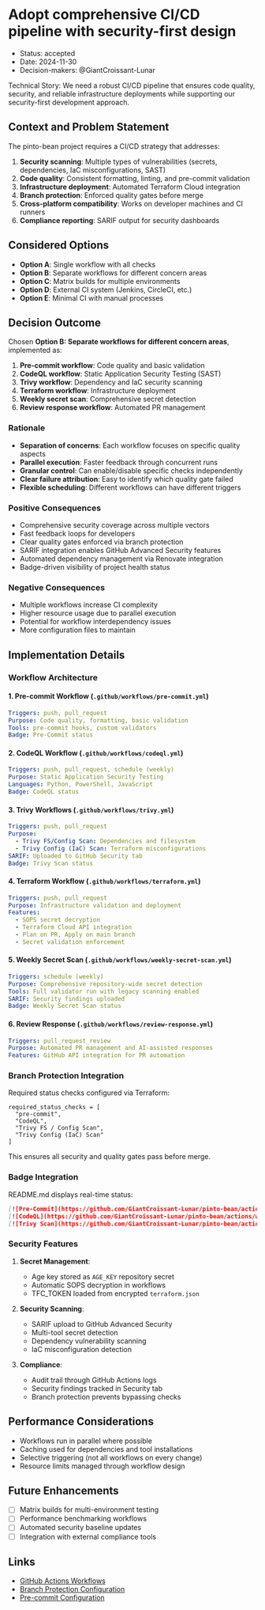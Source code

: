 # Adopt comprehensive CI/CD pipeline with security-first design

* Status: accepted
* Date: 2024-11-30 <!-- Estimated based on project structure -->
* Decision-makers: @GiantCroissant-Lunar

Technical Story: We need a robust CI/CD pipeline that ensures code quality, security, and reliable infrastructure deployments while supporting our security-first development approach.

## Context and Problem Statement

The pinto-bean project requires a CI/CD strategy that addresses:

1. **Security scanning**: Multiple types of vulnerabilities (secrets, dependencies, IaC misconfigurations, SAST)
2. **Code quality**: Consistent formatting, linting, and pre-commit validation
3. **Infrastructure deployment**: Automated Terraform Cloud integration
4. **Branch protection**: Enforced quality gates before merge
5. **Cross-platform compatibility**: Works on developer machines and CI runners
6. **Compliance reporting**: SARIF output for security dashboards

## Considered Options

* **Option A**: Single workflow with all checks
* **Option B**: Separate workflows for different concern areas
* **Option C**: Matrix builds for multiple environments
* **Option D**: External CI system (Jenkins, CircleCI, etc.)
* **Option E**: Minimal CI with manual processes

## Decision Outcome

Chosen **Option B: Separate workflows for different concern areas**, implemented as:

1. **Pre-commit workflow**: Code quality and basic validation
2. **CodeQL workflow**: Static Application Security Testing (SAST)
3. **Trivy workflow**: Dependency and IaC security scanning
4. **Terraform workflow**: Infrastructure deployment
5. **Weekly secret scan**: Comprehensive secret detection
6. **Review response workflow**: Automated PR management

### Rationale

- **Separation of concerns**: Each workflow focuses on specific quality aspects
- **Parallel execution**: Faster feedback through concurrent runs
- **Granular control**: Can enable/disable specific checks independently
- **Clear failure attribution**: Easy to identify which quality gate failed
- **Flexible scheduling**: Different workflows can have different triggers

### Positive Consequences

* Comprehensive security coverage across multiple vectors
* Fast feedback loops for developers
* Clear quality gates enforced via branch protection
* SARIF integration enables GitHub Advanced Security features
* Automated dependency management via Renovate integration
* Badge-driven visibility of project health status

### Negative Consequences

* Multiple workflows increase CI complexity
* Higher resource usage due to parallel execution
* Potential for workflow interdependency issues
* More configuration files to maintain

## Implementation Details

### Workflow Architecture

#### 1. Pre-commit Workflow (`.github/workflows/pre-commit.yml`)
```yaml
Triggers: push, pull_request
Purpose: Code quality, formatting, basic validation
Tools: pre-commit hooks, custom validators
Badge: Pre-Commit status
```

#### 2. CodeQL Workflow (`.github/workflows/codeql.yml`)
```yaml
Triggers: push, pull_request, schedule (weekly)
Purpose: Static Application Security Testing
Languages: Python, PowerShell, JavaScript
Badge: CodeQL status
```

#### 3. Trivy Workflows (`.github/workflows/trivy.yml`)
```yaml
Triggers: push, pull_request
Purpose: 
  - Trivy FS/Config Scan: Dependencies and filesystem
  - Trivy Config (IaC) Scan: Terraform misconfigurations
SARIF: Uploaded to GitHub Security tab
Badge: Trivy Scan status
```

#### 4. Terraform Workflow (`.github/workflows/terraform.yml`)
```yaml
Triggers: push, pull_request
Purpose: Infrastructure validation and deployment
Features:
  - SOPS secret decryption
  - Terraform Cloud API integration
  - Plan on PR, Apply on main branch
  - Secret validation enforcement
```

#### 5. Weekly Secret Scan (`.github/workflows/weekly-secret-scan.yml`)
```yaml
Triggers: schedule (weekly)
Purpose: Comprehensive repository-wide secret detection
Tools: Full validator run with legacy scanning enabled
SARIF: Security findings uploaded
Badge: Weekly Secret Scan status
```

#### 6. Review Response (`.github/workflows/review-response.yml`)
```yaml
Triggers: pull_request_review
Purpose: Automated PR management and AI-assisted responses
Features: GitHub API integration for PR automation
```

### Branch Protection Integration

Required status checks configured via Terraform:
```hcl
required_status_checks = [
  "pre-commit",
  "CodeQL",
  "Trivy FS / Config Scan", 
  "Trivy Config (IaC) Scan"
]
```

This ensures all security and quality gates pass before merge.

### Badge Integration

README.md displays real-time status:
```markdown
[![Pre-Commit](https://github.com/GiantCroissant-Lunar/pinto-bean/actions/workflows/pre-commit.yml/badge.svg)](...)
[![CodeQL](https://github.com/GiantCroissant-Lunar/pinto-bean/actions/workflows/codeql.yml/badge.svg)](...)
[![Trivy Scan](https://github.com/GiantCroissant-Lunar/pinto-bean/actions/workflows/trivy.yml/badge.svg)](...)
```

### Security Features

1. **Secret Management**: 
   - Age key stored as `AGE_KEY` repository secret
   - Automatic SOPS decryption in workflows
   - TFC_TOKEN loaded from encrypted `terraform.json`

2. **Security Scanning**:
   - SARIF upload to GitHub Advanced Security
   - Multi-tool secret detection
   - Dependency vulnerability scanning
   - IaC misconfiguration detection

3. **Compliance**:
   - Audit trail through GitHub Actions logs
   - Security findings tracked in Security tab
   - Branch protection prevents bypassing checks

## Performance Considerations

- Workflows run in parallel where possible
- Caching used for dependencies and tool installations
- Selective triggering (not all workflows on every change)
- Resource limits managed through workflow design

## Future Enhancements

- [ ] Matrix builds for multi-environment testing
- [ ] Performance benchmarking workflows
- [ ] Automated security baseline updates
- [ ] Integration with external compliance tools

## Links

* [GitHub Actions Workflows](../../../.github/workflows/)
* [Branch Protection Configuration](../../../infra/terraform/github/branch_protection.tf)
* [Pre-commit Configuration](../../../.pre-commit-config.yaml)
